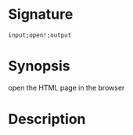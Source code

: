 # Signature
```vikid-signature
input;open!;output
```

# Synopsis
open the HTML page in the browser

# Description

